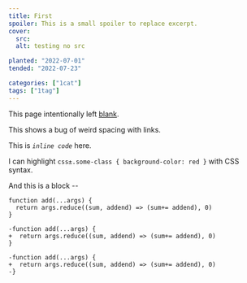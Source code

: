 ```yaml
---
title: First
spoiler: This is a small spoiler to replace excerpt.
cover:
  src:
  alt: testing no src

planted: "2022-07-01"
tended: "2022-07-23"

categories: ["1cat"]
tags: ["1tag"]
---
```


This page intentionally left [blank](https://google.com).

This shows a bug of weird spacing with links.

This is _`inline code`_ here.

I can highlight `css±.some-class { background-color: red }` with CSS syntax.

And this is a block --

```jsx:h=1
function add(...args) {
  return args.reduce((sum, addend) => (sum+= addend), 0)
}
```

```diff-js
-function add(...args) {
+  return args.reduce((sum, addend) => (sum+= addend), 0)
}
```

```diff-js:h=1
-function add(...args) {
+  return args.reduce((sum, addend) => (sum+= addend), 0)
-}
```
